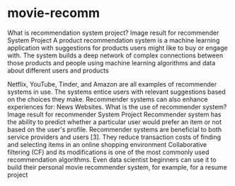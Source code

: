 # movie-recomm
What is recommendation system project?
Image result for recommender System Project
A product recommendation system is a machine learning application with suggestions for products users might like to buy or engage with. The system builds a deep network of complex connections between those products and people using machine learning algorithms and data about different users and products

Netflix, YouTube, Tinder, and Amazon are all examples of recommender systems in use. The systems entice users with relevant suggestions based on the choices they make. Recommender systems can also enhance experiences for: News Websites.
What is the use of recommender system?
Image result for recommender System Project
Recommender system has the ability to predict whether a particular user would prefer an item or not based on the user's profile. Recommender systems are beneficial to both service providers and users [3]. They reduce transaction costs of finding and selecting items in an online shopping environment
Collaborative filtering (CF) and its modifications is one of the most commonly used recommendation algorithms. Even data scientist beginners can use it to build their personal movie recommender system, for example, for a resume project
